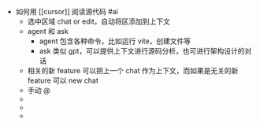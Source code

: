 - 如何用 [[cursor]] 阅读源代码 #ai
	- 选中区域 chat or edit，自动将区添加到上下文
	- agent 和 ask
		- agent 包含各种命令，比如运行 vite，创建文件等
		- ask 类似 gpt，可以提供上下文进行源码分析，也可进行架构设计的对话
	- 相关的新 feature 可以把上一个 chat 作为上下文，而如果是无关的新 feature 可以 new chat
	- 手动 @
	-
	-
	-